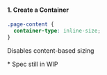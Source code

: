 #### 1. Create a Container

```css
.page-content {
  container-type: inline-size;
}
```

Disables content-based sizing

\* Spec still in WIP
